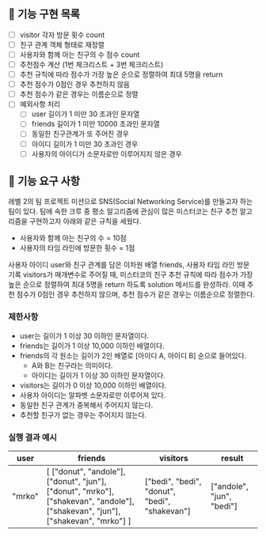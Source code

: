 ## 📜 기능 구현 목록

- [ ] visitor 각자 방문 횟수 count
- [ ] 친구 관계 객체 형태로 재정렬
- [ ] 사용자와 함께 아는 친구의 수 점수 count
- [ ] 추천점수 계산 (1번 체크리스트 + 3번 체크리스트)
- [ ] 추천 규칙에 따라 점수가 가장 높은 순으로 정렬하여 최대 5명을 return
- [ ] 추천 점수가 0점인 경우 추천하지 않음
- [ ] 추천 점수가 같은 경우는 이름순으로 정렬
- [ ] 예외사항 처리
  - [ ] user 길이가 1 미만 30 초과인 문자열
  - [ ] friends 길이가 1 미만 10000 초과인 문자열
  - [ ] 동일한 친구관계가 또 주어진 경우
  - [ ] 아이디 길이가 1 미만 30 초과인 경우
  - [ ] 사용자의 아이디가 소문자로만 이루어지지 않은 경우

## 🚀 기능 요구 사항

레벨 2의 팀 프로젝트 미션으로 SNS(Social Networking Service)를 만들고자 하는 팀이 있다. 팀에 속한 크루 중 평소 알고리즘에 관심이 많은 미스터코는 친구 추천 알고리즘을 구현하고자 아래와 같은 규칙을 세웠다.

- 사용자와 함께 아는 친구의 수 = 10점
- 사용자의 타임 라인에 방문한 횟수 = 1점

사용자 아이디 user와 친구 관계를 담은 이차원 배열 friends, 사용자 타임 라인 방문 기록 visitors가 매개변수로 주어질 때, 미스터코의 친구 추천 규칙에 따라 점수가 가장 높은 순으로 정렬하여 최대 5명을 return 하도록 solution 메서드를 완성하라. 이때 추천 점수가 0점인 경우 추천하지 않으며, 추천 점수가 같은 경우는 이름순으로 정렬한다.

### 제한사항

- user는 길이가 1 이상 30 이하인 문자열이다.
- friends는 길이가 1 이상 10,000 이하인 배열이다.
- friends의 각 원소는 길이가 2인 배열로 [아이디 A, 아이디 B] 순으로 들어있다.
  - A와 B는 친구라는 의미이다.
  - 아이디는 길이가 1 이상 30 이하인 문자열이다.
- visitors는 길이가 0 이상 10,000 이하인 배열이다.
- 사용자 아이디는 알파벳 소문자로만 이루어져 있다.
- 동일한 친구 관계가 중복해서 주어지지 않는다.
- 추천할 친구가 없는 경우는 주어지지 않는다.

### 실행 결과 예시

| user   | friends                                                                                                                         | visitors                                      | result                    |
| ------ | ------------------------------------------------------------------------------------------------------------------------------- | --------------------------------------------- | ------------------------- |
| "mrko" | [ ["donut", "andole"], ["donut", "jun"], ["donut", "mrko"], ["shakevan", "andole"], ["shakevan", "jun"], ["shakevan", "mrko"] ] | ["bedi", "bedi", "donut", "bedi", "shakevan"] | ["andole", "jun", "bedi"] |
